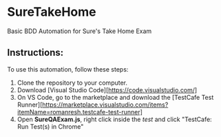 # SureTakeHome
Basic BDD Automation for Sure's Take Home Exam

## Instructions:
To use this automation, follow these steps: 
1. Clone the repository to your computer.
2. Download [Visual Studio Code][https://code.visualstudio.com/]
3. On VS Code, go to the marketplace and download the [TestCafe Test Runner][https://marketplace.visualstudio.com/items?itemName=romanresh.testcafe-test-runner]
4. Open **SureQAExam.js**, right click inside the *test* and click "TestCafe: Run Test(s) in Chrome"
